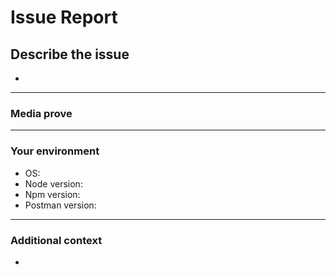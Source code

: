 # **Issue Report**

## **Describe the issue**
<!-- A clear and concise description of the problem. -->

*

---

### **Media prove**
<!-- If applicable, add screenshots or videos to help explain your problem. -->

---

### **Your environment**

<!-- use all the applicable bulleted list elements for this specific issue,
and remove all the bulleted list elements that are not relevant for this issue. -->

* OS: <!--[e.g. Ubuntu 5.4.0-26-generic x86_64 / Windows 1904 ...]-->
* Node version:
* Npm version:
* Postman version:

---

### **Additional context**
<!-- Add any other context or additional information about the issue here.-->

*